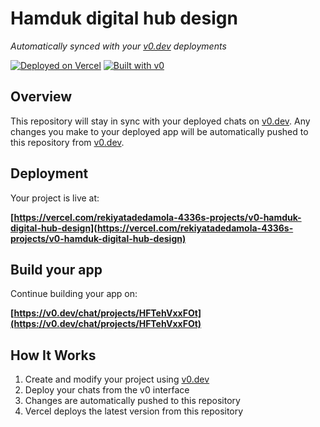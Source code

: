 # Hamduk digital hub design

*Automatically synced with your [v0.dev](https://v0.dev) deployments*

[![Deployed on Vercel](https://img.shields.io/badge/Deployed%20on-Vercel-black?style=for-the-badge&logo=vercel)](https://vercel.com/rekiyatadedamola-4336s-projects/v0-hamduk-digital-hub-design)
[![Built with v0](https://img.shields.io/badge/Built%20with-v0.dev-black?style=for-the-badge)](https://v0.dev/chat/projects/HFTehVxxFOt)

## Overview

This repository will stay in sync with your deployed chats on [v0.dev](https://v0.dev).
Any changes you make to your deployed app will be automatically pushed to this repository from [v0.dev](https://v0.dev).

## Deployment

Your project is live at:

**[https://vercel.com/rekiyatadedamola-4336s-projects/v0-hamduk-digital-hub-design](https://vercel.com/rekiyatadedamola-4336s-projects/v0-hamduk-digital-hub-design)**

## Build your app

Continue building your app on:

**[https://v0.dev/chat/projects/HFTehVxxFOt](https://v0.dev/chat/projects/HFTehVxxFOt)**

## How It Works

1. Create and modify your project using [v0.dev](https://v0.dev)
2. Deploy your chats from the v0 interface
3. Changes are automatically pushed to this repository
4. Vercel deploys the latest version from this repository
